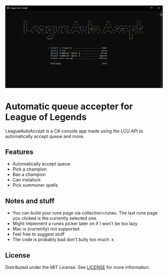 ![LeagueAutoAccept Screenshot](screenshot.png?raw=true)

# Automatic queue accepter for League of Legends
LeagueAutoAccept is a C# console app made using the LCU API to automatically accept queue and more.

## Features
- Automatically accept queue
- Pick a champion
- Ban a champion
- Can instalock
- Pick summoner spells

## Notes and stuff
- You can build your rune page via collection>runes. The last rune page you clicked is the currently selected one.
- Might implement a runes picker later on if I won't be too lazy
- Mac is (currently) not supported
- Feel free to suggest stuff
- The code is probably bad don't bully too much :x

## License
Distributed under the MIT License. See [LICENSE](LICENSE) for more information.
